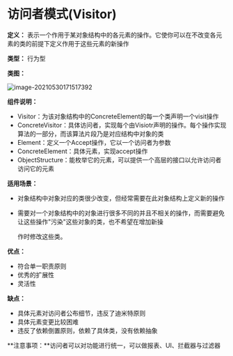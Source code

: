 # 访问者模式(Visitor)

**定义：** 表示一个作用于某对象结构中的各元素的操作。它使你可以在不改变各元素的类的前提下定义作用于这些元素的新操作

**类型：** 行为型

**类图：** 

![image-20210530171517392](https://picgo-starry.oss-cn-beijing.aliyuncs.com/img/DesignPattern/Visitor.png)

**组件说明：** 

- Visitor：为该对象结构中的ConcreteElement的每一个类声明一个visit操作
- ConcreteVisitor：具体访问者，实现每个由Visiotr声明的操作。每个操作实现算法的一部分，而该算法片段乃是对应结构中对象的类
- Element：定义一个Accept操作，它以一个访问者为参数
- ConcreteElement：具体元素，实现accept操作
- ObjectStructure：能枚举它的元素，可以提供一个高层的接口以允许访问者访问它的元素

**适用场景：** 

- 对象结构中对象对应的类很少改变，但经常需要在此对象结构上定义新的操作

- 需要对一个对象结构中的对象进行很多不同的并且不相关的操作，而需要避免让这些操作"污染"这些对象的类，也不希望在增加新操

  作时修改这些类。

**优点：** 

- 符合单一职责原则
- 优秀的扩展性
- 灵活性

**缺点：** 

- 具体元素对访问者公布细节，违反了迪米特原则
- 具体元素变更比较困难
- 违反了依赖倒置原则，依赖了具体类，没有依赖抽象

**注意事项：**访问者可以对功能进行统一，可以做报表、UI、拦截器与过滤器